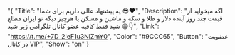 "{
"Title": "یه پیشنهاد عالی داریم برای شما 😎❤️",
"Description": "اگه میخواید از قیمت چند روز آینده دلار و طلا و سکه و ماشین و مسکن یا هرچیز دیگه تو ایران مطلع شید فقط کافیه عضو کانال تلگرامی زیر شید 😁👇",
"Link": "https://t.me/+7D_2IeF1u3NlZmY0",
"Color": "#9CCC65",
"Button": "عضویت در کانال VIP",
"Show": "on"
}
